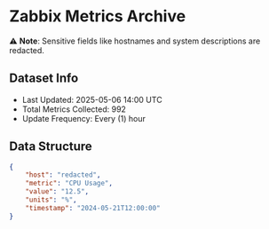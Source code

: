 # Zabbix Metrics Archive

⚠️ **Note**: Sensitive fields like hostnames and system descriptions are redacted.

## Dataset Info
- Last Updated: 2025-05-06 14:00 UTC
- Total Metrics Collected: 992
- Update Frequency: Every (1) hour

## Data Structure
```json
{
    "host": "redacted",
    "metric": "CPU Usage",
    "value": "12.5",
    "units": "%",
    "timestamp": "2024-05-21T12:00:00"
}
```
